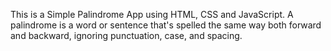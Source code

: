 This is a Simple Palindrome App using HTML, CSS and JavaScript. A palindrome is a word or sentence that's spelled the same way both forward and backward, ignoring punctuation, case, and spacing.
